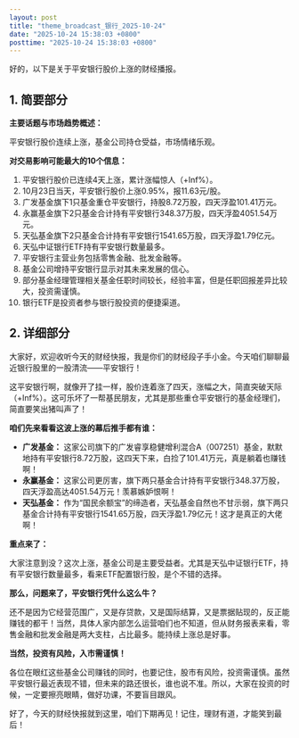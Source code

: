 ```yaml
---
layout: post
title: "theme_broadcast_银行_2025-10-24"
date: "2025-10-24 15:38:03 +0800"
posttime: "2025-10-24 15:38:03 +0800"
---
```


好的，以下是关于平安银行股价上涨的财经播报。

## 1. 简要部分

**主要话题与市场趋势概述：**

平安银行股价连续上涨，基金公司持仓受益，市场情绪乐观。

**对交易影响可能最大的10个信息：**

1.  平安银行股价已连续4天上涨，累计涨幅惊人（+Inf%）。
2.  10月23日当天，平安银行股价上涨0.95%，报11.63元/股。
3.  广发基金旗下1只基金重仓平安银行，持股8.72万股，四天浮盈101.41万元。
4.  永赢基金旗下2只基金合计持有平安银行348.37万股，四天浮盈4051.54万元。
5.  天弘基金旗下2只基金合计持有平安银行1541.65万股，四天浮盈1.79亿元。
6.  天弘中证银行ETF持有平安银行数量最多。
7.  平安银行主营业务包括零售金融、批发金融等。
8.  基金公司增持平安银行显示对其未来发展的信心。
9.  部分基金经理管理相关基金任职时间较长，经验丰富，但是任职回报差异比较大，投资需谨慎。
10. 银行ETF是投资者参与银行股投资的便捷渠道。

## 2. 详细部分

大家好，欢迎收听今天的财经快报，我是你们的财经段子手小金。今天咱们聊聊最近银行股里的一股清流——平安银行！

这平安银行啊，就像开了挂一样，股价连着涨了四天，涨幅之大，简直突破天际（+Inf%）。这可乐坏了一帮基民朋友，尤其是那些重仓平安银行的基金经理们，简直要笑出猪叫声了！

**咱们先来看看这波上涨的幕后推手都有谁：**

*   **广发基金：** 这家公司旗下的广发睿享稳健增利混合A（007251）基金，默默地持有平安银行8.72万股，这四天下来，白捡了101.41万元，真是躺着也赚钱啊！
*   **永赢基金：** 这家公司更厉害，旗下两只基金合计持有平安银行348.37万股，四天浮盈高达4051.54万元！羡慕嫉妒恨啊！
*   **天弘基金：** 作为“国民余额宝”的缔造者，天弘基金自然也不甘示弱，旗下两只基金合计持有平安银行1541.65万股，四天浮盈1.79亿元！这才是真正的大佬啊！

**重点来了：**

大家注意到没？这次上涨，基金公司是主要受益者。尤其是天弘中证银行ETF，持有平安银行数量最多，看来ETF配置银行股，是个不错的选择。

**那么，问题来了，平安银行凭什么这么牛？**

还不是因为它经营范围广，又是存贷款，又是国际结算，又是票据贴现的，反正能赚钱的都干！当然，具体人家内部怎么运营咱们也不知道，但从财务报表来看，零售金融和批发金融是两大支柱，占比最多。能持续上涨总是好事。

**当然，投资有风险，入市需谨慎！**

各位在眼红这些基金公司赚钱的同时，也要记住，股市有风险，投资需谨慎。虽然平安银行最近表现不错，但未来的路还很长，谁也说不准。所以，大家在投资的时候，一定要擦亮眼睛，做好功课，不要盲目跟风。

好了，今天的财经快报就到这里，咱们下期再见！记住，理财有道，才能笑到最后！